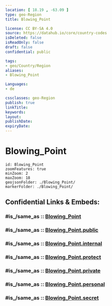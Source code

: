 ```yaml
---
location: [ 18.19 , -63.09 ] 
type: geo-Region
title: Blowing_Point

license: CC BY-SA 4.0
source: https://datahub.io/core/country-codes
isDeleted: false
isReadOnly: false
draft: false
confidential: public

tags:
- geo/Country/Region
aliases:
- Blowing_Point

Languages:
- de

cssclasses: geo-Region
publish: true
linkTitle: 
keywords: 
layout: 
publishDate: 
expiryDate: 
---
```


# Blowing_Point

```leaflet
id: Blowing_Point
zoomFeatures: true 
minZoom: 2 
maxZoom: 18
geojsonFolder: ./Blowing_Point/
markerFolder: ./Blowing_Point/
```


## Confidential Links & Embeds: 

### #is_/same_as :: [Blowing_Point](/_Standards/Earth/Continent/America~Caribbean/Anguilla/Counties~Anguilla/Blowing_Point.md) 

### #is_/same_as :: [Blowing_Point.public](/_public/Earth/Continent/America~Caribbean/Anguilla/Counties~Anguilla/Blowing_Point.public.md) 

### #is_/same_as :: [Blowing_Point.internal](/_internal/Earth/Continent/America~Caribbean/Anguilla/Counties~Anguilla/Blowing_Point.internal.md) 

### #is_/same_as :: [Blowing_Point.protect](/_protect/Earth/Continent/America~Caribbean/Anguilla/Counties~Anguilla/Blowing_Point.protect.md) 

### #is_/same_as :: [Blowing_Point.private](/_private/Earth/Continent/America~Caribbean/Anguilla/Counties~Anguilla/Blowing_Point.private.md) 

### #is_/same_as :: [Blowing_Point.personal](/_personal/Earth/Continent/America~Caribbean/Anguilla/Counties~Anguilla/Blowing_Point.personal.md) 

### #is_/same_as :: [Blowing_Point.secret](/_secret/Earth/Continent/America~Caribbean/Anguilla/Counties~Anguilla/Blowing_Point.secret.md)

